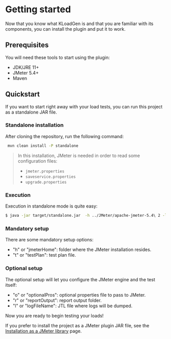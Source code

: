 # Getting started

Now that you know what KLoadGen is and that you are familiar with its components, you can install the plugin and put it to work.

## Prerequisites

You will need these tools to start using the plugin:

- JDK/JRE 11+
- JMeter 5.4+
- Maven

## Quickstart

If you want to start right away with your load tests, you can run this project as a standalone JAR file.

### Standalone installation

After cloning the repository, run the following command:

```bash
 mvn clean install -P standalone
```
> In this installation, JMeter is needed in order to read some configuration files:
>
> - `jmeter.properties`
> - `saveservice.properties`
> - `upgrade.properties`

### Execution 

Execution in standalone mode is quite easy:

```bash
$ java -jar target/standalone.jar  -h ../JMeter/apache-jmeter-5.4\ 2 -l ../logs/results.log -t ../Example-Test-Plan.jmx -r ../logs
```

### Mandatory setup

There are some mandatory setup options:

- "h" or "jmeterHome": folder where the JMeter installation resides.
- "t" or "testPlan": test plan file.

### Optional setup

The optional setup will let you configure the JMeter engine and the test itself:

- "o" or "optionalPros": optional properties file to pass to JMeter.
- "r" or "reportOutput": report output folder.
- "l" or "logFileName": JTL file where logs will be dumped.

Now you are ready to begin testing your loads!

If you prefer to install the project as a JMeter plugin JAR file, see the [Installation as a JMeter library](installation.md#installation-as-a-jmeter-library) page.

